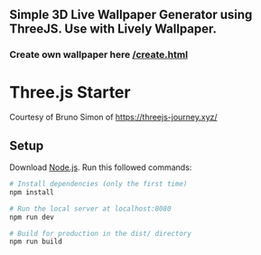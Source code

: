## Simple 3D Live Wallpaper Generator using ThreeJS. Use with Lively Wallpaper.
### Create own wallpaper here [/create.html](https://wallpaper.fabianferno.tech/create.html)

# Three.js Starter
Courtesy of Bruno Simon of https://threejs-journey.xyz/

## Setup
Download [Node.js](https://nodejs.org/en/download/).
Run this followed commands:

``` bash
# Install dependencies (only the first time)
npm install

# Run the local server at localhost:8080
npm run dev

# Build for production in the dist/ directory
npm run build
```
